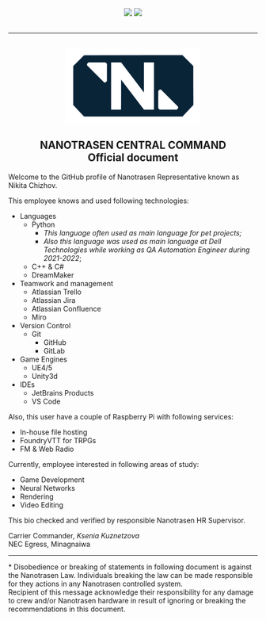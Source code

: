<div align="center">
    <picture>
        <source 
          srcset="https://github-readme-stats.vercel.app/api/top-langs/?username=atik1n&theme=github_dark&langs_count=10&hide_border=true&layout=compact"
          media="(prefers-color-scheme: dark)"
        />
        <img src="https://github-readme-stats.vercel.app/api/top-langs/?username=atik1n&theme=github_light&langs_count=10&hide_border=true&layout=compact" />
    </picture>
    <picture>
        <source 
          srcset="https://github-readme-stats.vercel.app/api?username=atik1n&show_icons=true&theme=github_dark&hide_border=true&hide_rank=true&disable_animations=true"
          media="(prefers-color-scheme: dark)"
        />
        <img src="https://github-readme-stats.vercel.app/api?username=anuraghazra&show_icons=true&theme=github_dark&hide_border=true&hide_rank=true" />
    </picture>
    
</div>
<br><hr><br>
<div align="center">
    <img src="./img/nt_logo.png" style="height: 150px"/><br>
    <h2><b>NANOTRASEN CENTRAL COMMAND</b><br>
    Official document</h2>
</div>
Welcome to the GitHub profile of Nanotrasen Representative known as Nikita Chizhov.

This employee knows and used following technologies:
- Languages
    - Python
        - *This language often used as main language for pet projects;*
        - *Also this language was used as main language at Dell Technologies while working as QA Automation Engineer during 2021-2022*;
    - C++ & C#
    - DreamMaker
- Teamwork and management
    - Atlassian Trello
    - Atlassian Jira
    - Atlassian Confluence
    - Miro
- Version Control
    - Git
        - GitHub
        - GitLab
- Game Engines
    - UE4/5
    - Unity3d
- IDEs
    - JetBrains Products
    - VS Code

Also, this user have a couple of Raspberry Pi with following services:
- In-house file hosting
- FoundryVTT for TRPGs
- FM & Web Radio

Currently, employee interested in following areas of study:
- Game Development
- Neural Networks
- Rendering
- Video Editing

This bio checked and verified by responsible Nanotrasen HR Supervisor.

Carrier Commander, *Ksenia Kuznetzova*<br>
NEC Egress, Minagnaiwa
<hr>
* Disobedience or breaking of statements in following document is against the Nanotrasen Law. Individuals breaking the law can be made responsible for they actions in any Nanotrasen controlled system.<br>
Recipient of this message acknowledge their responsibility for any damage to crew and/or Nanotrasen hardware in result of ignoring or breaking the recommendations in this document.
